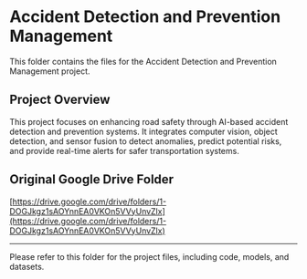 # Accident Detection and Prevention Management

This folder contains the files for the Accident Detection and Prevention Management project.

## Project Overview

This project focuses on enhancing road safety through AI-based accident detection and prevention systems. It integrates computer vision, object detection, and sensor fusion to detect anomalies, predict potential risks, and provide real-time alerts for safer transportation systems.

## Original Google Drive Folder

[https://drive.google.com/drive/folders/1-DOGJkgz1sAOYnnEA0VKOn5VVyUnvZlx](https://drive.google.com/drive/folders/1-DOGJkgz1sAOYnnEA0VKOn5VVyUnvZlx)

---

Please refer to this folder for the project files, including code, models, and datasets.

